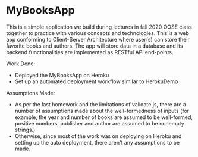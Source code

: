 # MyBooksApp

This is a simple application we build during lectures in fall 2020 OOSE class together to practice with various concepts
and technologies. This is a web app conforming to Client-Server Architecture where user(s) can store their favorite books
and authors. The app will store data in a database and its backend functionalities are implemented as RESTful API
end-points.

Work Done:
- Deployed the MyBooksApp on Heroku
- Set up an automated deployment workflow similar to HerokuDemo

Assumptions Made:
- As per the last homework and the limitations of validate.js, there are a number of assumptions made about the
well-formedness of inputs (for example, the year and number of books are assumed to be well-formed, positive numbers,
publisher and author are assumed to be nonempty strings.)
- Otherwise, since most of the work was on deploying on Heroku and setting up the auto deployment, there aren't any
assumptions to be made.
